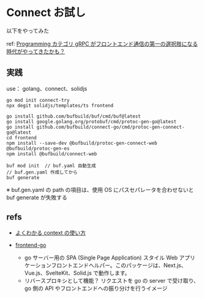 # Connect お試し

以下をやってみた

ref: [Programming カテゴリ gRPC がフロントエンド通信の第一の選択肢になる時代がやってきたかも？](https://future-architect.github.io/articles/20220819a/)

## 実践

use： golang、connect、solidjs

```
go mod init connect-try
npx degit solidjs/templates/ts frontend

go install github.com/bufbuild/buf/cmd/buf@latest
go install google.golang.org/protobuf/cmd/protoc-gen-go@latest
go install github.com/bufbuild/connect-go/cmd/protoc-gen-connect-go@latest
cd frontend
npm install --save-dev @bufbuild/protoc-gen-connect-web @bufbuild/protoc-gen-es
npm install @bufbuild/connect-web
```

```
buf mod init  // buf.yaml 自動生成
// buf.gen.yaml 作成してから
buf generate
```

※ buf.gen.yaml の path の項目は、使用 OS にパスセパレータを合わせないと buf generate が失敗する

## refs

- [よくわかる context の使い方](https://zenn.dev/hsaki/books/golang-context/viewer/done)

- [frontend-go](https://github.com/shibukawa/frontend-go)
  - go サーバー用の SPA (Single Page Application) スタイル Web アプリケーションフロントエンドヘルパー。このパッケージは、Next.js、Vue.js、SvelteKit、Solid.js で動作します。
  - リバースプロキシとして機能？ リクエストを go の server で受け取り、go 側の API やフロントエンドへの振り分けを行うイメージ
